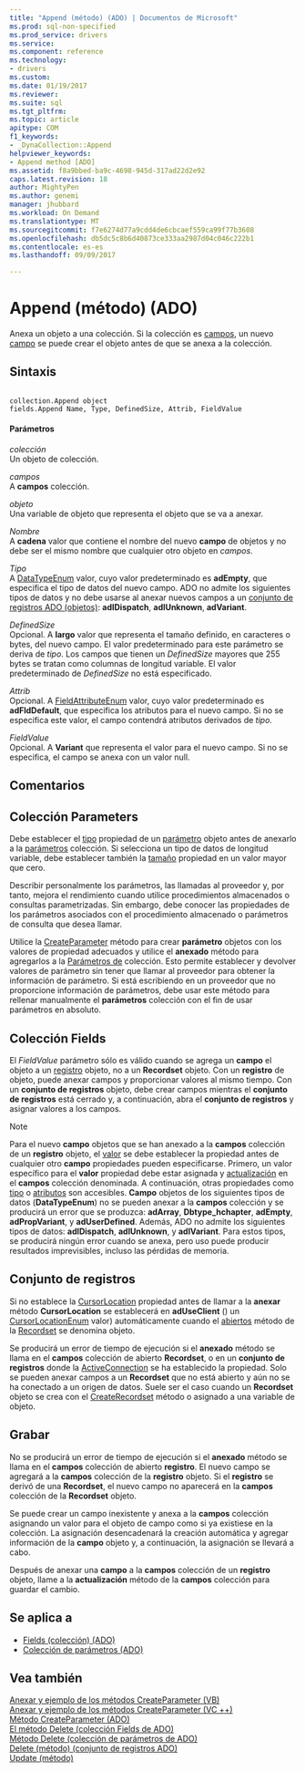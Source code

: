 ```yaml
---
title: "Append (método) (ADO) | Documentos de Microsoft"
ms.prod: sql-non-specified
ms.prod_service: drivers
ms.service: 
ms.component: reference
ms.technology:
- drivers
ms.custom: 
ms.date: 01/19/2017
ms.reviewer: 
ms.suite: sql
ms.tgt_pltfrm: 
ms.topic: article
apitype: COM
f1_keywords:
- _DynaCollection::Append
helpviewer_keywords:
- Append method [ADO]
ms.assetid: f8a9bbed-ba9c-4698-945d-317ad22d2e92
caps.latest.revision: 18
author: MightyPen
ms.author: genemi
manager: jhubbard
ms.workload: On Demand
ms.translationtype: MT
ms.sourcegitcommit: f7e6274d77a9cdd4de6cbcaef559ca99f77b3608
ms.openlocfilehash: db5dc5c8b6d40873ce333aa2987d04c046c222b1
ms.contentlocale: es-es
ms.lasthandoff: 09/09/2017

---
```

# <a name="append-method-ado"></a>Append (método) (ADO)
Anexa un objeto a una colección. Si la colección es [campos](../../../ado/reference/ado-api/fields-collection-ado.md), un nuevo [campo](../../../ado/reference/ado-api/field-object.md) se puede crear el objeto antes de que se anexa a la colección.  
  
## <a name="syntax"></a>Sintaxis  
  
```  
  
collection.Append object  
fields.Append Name, Type, DefinedSize, Attrib, FieldValue  
```  
  
#### <a name="parameters"></a>Parámetros  
 *colección*  
 Un objeto de colección.  
  
 *campos*  
 A **campos** colección.  
  
 *objeto*  
 Una variable de objeto que representa el objeto que se va a anexar.  
  
 *Nombre*  
 A **cadena** valor que contiene el nombre del nuevo **campo** de objetos y no debe ser el mismo nombre que cualquier otro objeto en *campos*.  
  
 *Tipo*  
 A [DataTypeEnum](../../../ado/reference/ado-api/datatypeenum.md) valor, cuyo valor predeterminado es **adEmpty**, que especifica el tipo de datos del nuevo campo. ADO no admite los siguientes tipos de datos y no debe usarse al anexar nuevos campos a un [conjunto de registros ADO (objetos)](../../../ado/reference/ado-api/recordset-object-ado.md): **adIDispatch**, **adIUnknown**, **adVariant**.  
  
 *DefinedSize*  
 Opcional. A **largo** valor que representa el tamaño definido, en caracteres o bytes, del nuevo campo. El valor predeterminado para este parámetro se deriva de *tipo*. Los campos que tienen un *DefinedSize* mayores que 255 bytes se tratan como columnas de longitud variable. El valor predeterminado de *DefinedSize* no está especificado.  
  
 *Attrib*  
 Opcional. A [FieldAttributeEnum](../../../ado/reference/ado-api/fieldattributeenum.md) valor, cuyo valor predeterminado es **adFldDefault**, que especifica los atributos para el nuevo campo. Si no se especifica este valor, el campo contendrá atributos derivados de *tipo*.  
  
 *FieldValue*  
 Opcional. A **Variant** que representa el valor para el nuevo campo. Si no se especifica, el campo se anexa con un valor null.  
  
## <a name="remarks"></a>Comentarios  
  
## <a name="parameters-collection"></a>Colección Parameters  
 Debe establecer el [tipo](../../../ado/reference/ado-api/type-property-ado.md) propiedad de un [parámetro](../../../ado/reference/ado-api/parameter-object.md) objeto antes de anexarlo a la [parámetros](../../../ado/reference/ado-api/parameters-collection-ado.md) colección. Si selecciona un tipo de datos de longitud variable, debe establecer también la [tamaño](../../../ado/reference/ado-api/size-property-ado-parameter.md) propiedad en un valor mayor que cero.  
  
 Describir personalmente los parámetros, las llamadas al proveedor y, por tanto, mejora el rendimiento cuando utilice procedimientos almacenados o consultas parametrizadas. Sin embargo, debe conocer las propiedades de los parámetros asociados con el procedimiento almacenado o parámetros de consulta que desea llamar.  
  
 Utilice la [CreateParameter](../../../ado/reference/ado-api/createparameter-method-ado.md) método para crear **parámetro** objetos con los valores de propiedad adecuados y utilice el **anexado** método para agregarlos a la [ Parámetros de](../../../ado/reference/ado-api/parameters-collection-ado.md) colección. Esto permite establecer y devolver valores de parámetro sin tener que llamar al proveedor para obtener la información de parámetro. Si está escribiendo en un proveedor que no proporcione información de parámetros, debe usar este método para rellenar manualmente el **parámetros** colección con el fin de usar parámetros en absoluto.  
  
## <a name="fields-collection"></a>Colección Fields  
 El *FieldValue* parámetro sólo es válido cuando se agrega un **campo** el objeto a un [registro](../../../ado/reference/ado-api/record-object-ado.md) objeto, no a un **Recordset** objeto. Con un **registro** de objeto, puede anexar campos y proporcionar valores al mismo tiempo. Con un **conjunto de registros** objeto, debe crear campos mientras el **conjunto de registros** está cerrado y, a continuación, abra el **conjunto de registros** y asignar valores a los campos.  
  
> [!NOTE]
>  Para el nuevo **campo** objetos que se han anexado a la **campos** colección de un **registro** objeto, el [valor](../../../ado/reference/ado-api/value-property-ado.md) se debe establecer la propiedad antes de cualquier otro **campo** propiedades pueden especificarse. Primero, un valor específico para el **valor** propiedad debe estar asignada y [actualización](../../../ado/reference/ado-api/update-method.md) en el **campos** colección denominada. A continuación, otras propiedades como [tipo](../../../ado/reference/ado-api/type-property-ado.md) o [atributos](../../../ado/reference/ado-api/attributes-property-ado.md) son accesibles. **Campo** objetos de los siguientes tipos de datos (**DataTypeEnum**) no se pueden anexar a la **campos** colección y se producirá un error que se produzca: **adArray**, **Dbtype_hchapter**, **adEmpty**, **adPropVariant**, y **adUserDefined**. Además, ADO no admite los siguientes tipos de datos: **adIDispatch**, **adIUnknown**, y **adIVariant**. Para estos tipos, se producirá ningún error cuando se anexa, pero uso puede producir resultados imprevisibles, incluso las pérdidas de memoria.  
  
## <a name="recordset"></a>Conjunto de registros  
 Si no establece la [CursorLocation](../../../ado/reference/ado-api/cursorlocation-property-ado.md) propiedad antes de llamar a la **anexar** método **CursorLocation** se establecerá en **adUseClient** () un [CursorLocationEnum](../../../ado/reference/ado-api/cursorlocationenum.md) valor) automáticamente cuando el [abiertos](../../../ado/reference/ado-api/open-method-ado-recordset.md) método de la [Recordset](../../../ado/reference/ado-api/recordset-object-ado.md) se denomina objeto.  
  
 Se producirá un error de tiempo de ejecución si el **anexado** método se llama en el **campos** colección de abierto **Recordset**, o en un **conjunto de registros** donde la [ActiveConnection](../../../ado/reference/ado-api/activeconnection-property-ado.md) se ha establecido la propiedad. Solo se pueden anexar campos a un **Recordset** que no está abierto y aún no se ha conectado a un origen de datos. Suele ser el caso cuando un **Recordset** objeto se crea con el [CreateRecordset](../../../ado/reference/rds-api/createrecordset-method-rds.md) método o asignado a una variable de objeto.  
  
## <a name="record"></a>Grabar  
 No se producirá un error de tiempo de ejecución si el **anexado** método se llama en el **campos** colección de abierto **registro**. El nuevo campo se agregará a la **campos** colección de la **registro** objeto. Si el **registro** se derivó de una **Recordset**, el nuevo campo no aparecerá en la **campos** colección de la **Recordset** objeto.  
  
 Se puede crear un campo inexistente y anexa a la **campos** colección asignando un valor para el objeto de campo como si ya existiese en la colección. La asignación desencadenará la creación automática y agregar información de la **campo** objeto y, a continuación, la asignación se llevará a cabo.  
  
 Después de anexar una **campo** a la **campos** colección de un **registro** objeto, llame a la **actualización** método de la **campos**  colección para guardar el cambio.  
  
## <a name="applies-to"></a>Se aplica a  
  
- [Fields (colección) (ADO)](../../../ado/reference/ado-api/fields-collection-ado.md)  
- [Colección de parámetros (ADO)](../../../ado/reference/ado-api/parameters-collection-ado.md)  
  
## <a name="see-also"></a>Vea también  
 [Anexar y ejemplo de los métodos CreateParameter (VB)](../../../ado/reference/ado-api/append-and-createparameter-methods-example-vb.md)   
 [Anexar y ejemplo de los métodos CreateParameter (VC ++)](../../../ado/reference/ado-api/append-and-createparameter-methods-example-vc.md)   
 [Método CreateParameter (ADO)](../../../ado/reference/ado-api/createparameter-method-ado.md)   
 [El método Delete (colección Fields de ADO)](../../../ado/reference/ado-api/delete-method-ado-fields-collection.md)   
 [Método Delete (colección de parámetros de ADO)](../../../ado/reference/ado-api/delete-method-ado-parameters-collection.md)   
 [Delete (método) (conjunto de registros ADO)](../../../ado/reference/ado-api/delete-method-ado-recordset.md)   
 [Update (método)](../../../ado/reference/ado-api/update-method.md)

